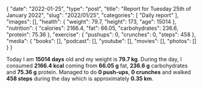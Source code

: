 {
    "date": "2022-01-25",
    "type": "post",
    "title": "Report for Tuesday 25th of January 2022",
    "slug": "2022\/01\/25",
    "categories": [
        "Daily report"
    ],
    "images": [],
    "health": {
        "weight": 79.7,
        "height": 173,
        "age": 15014
    },
    "nutrition": {
        "calories": 2166.4,
        "fat": 66.05,
        "carbohydrates": 236.6,
        "protein": 75.36
    },
    "exercise": {
        "pushups": 0,
        "crunches": 0,
        "steps": 458
    },
    "media": {
        "books": [],
        "podcast": [],
        "youtube": [],
        "movies": [],
        "photos": []
    }
}

Today I am <strong>15014 days</strong> old and my weight is <strong>79.7 kg</strong>. During the day, I consumed <strong>2166.4 kcal</strong> coming from <strong>66.05 g</strong> fat, <strong>236.6 g</strong> carbohydrates and <strong>75.36 g</strong> protein. Managed to do <strong>0 push-ups</strong>, <strong>0 crunches</strong> and walked <strong>458 steps</strong> during the day which is approximately <strong>0.35 km</strong>.
